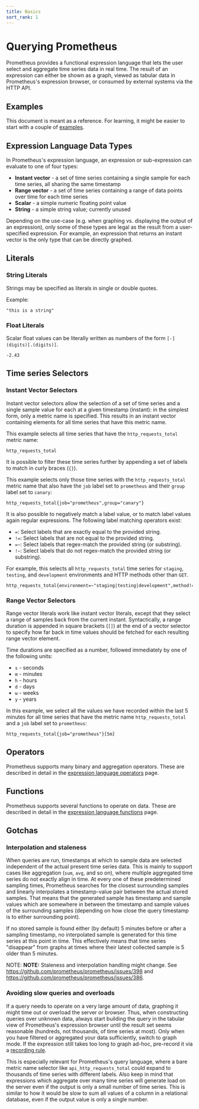 ```yaml
---
title: Basics
sort_rank: 1
---
```


# Querying Prometheus

Prometheus provides a functional expression language that lets the user select
and aggregate time series data in real time. The result of an expression can
either be shown as a graph, viewed as tabular data in Prometheus's expression
browser, or consumed by external systems via the HTTP API.

## Examples

This document is meant as a reference. For learning, it might be easier to
start with a couple of [examples](/docs/querying/examples/).

## Expression Language Data Types

In Prometheus's expression language, an expression or sub-expression can
evaluate to one of four types:

* **Instant vector** - a set of time series containing a single sample for each time series, all sharing the same timestamp
* **Range vector** - a set of time series containing a range of data points over time for each time series
* **Scalar** - a simple numeric floating point value
* **String** - a simple string value; currently unused

Depending on the use-case (e.g. when graphing vs. displaying the output of an
expression), only some of these types are legal as the result from a
user-specified expression. For example, an expression that returns an instant
vector is the only type that can be directly graphed.

## Literals

### String Literals

Strings may be specified as literals in single or double quotes.

Example:

    "this is a string"

### Float Literals

Scalar float values can be literally written as numbers of the form
`[-](digits)[.(digits)]`.

    -2.43

## Time series Selectors

### Instant Vector Selectors

Instant vector selectors allow the selection of a set of time series and a
single sample value for each at a given timestamp (instant): in the simplest
form, only a metric name is specified. This results in an instant vector
containing elements for all time series that have this metric name.

This example selects all time series that have the `http_requests_total` metric
name:

    http_requests_total

It is possible to filter these time series further by appending a set of labels
to match in curly braces (`{}`).

This example selects only those time series with the `http_requests_total`
metric name that also have the `job` label set to `prometheus` and their
`group` label set to `canary`:

    http_requests_total{job="prometheus",group="canary"}

It is also possible to negatively match a label value, or to match label values
again regular expressions. The following label matching operators exist:

* `=`: Select labels that are exactly equal to the provided string.
* `!=`: Select labels that are not equal to the provided string.
* `=~`: Select labels that regex-match the provided string (or substring).
* `!~`: Select labels that do not regex-match the provided string (or substring).

For example, this selects all `http_requests_total` time series for `staging`,
`testing`, and `development` environments and HTTP methods other than `GET`.

    http_requests_total{environment=~"staging|testing|development",method!="GET"}

### Range Vector Selectors

Range vector literals work like instant vector literals, except that they
select a range of samples back from the current instant. Syntactically, a range
duration is appended in square brackets (`[]`) at the end of a vector selector
to specify how far back in time values should be fetched for each resulting
range vector element.

Time durations are specified as a number, followed immediately by one of the
following units:

* `s` - seconds
* `m` - minutes
* `h` - hours
* `d` - days
* `w` - weeks
* `y` - years

In this example, we select all the values we have recorded within the last 5
minutes for all time series that have the metric name `http_requests_total` and
a `job` label set to `prometheus`:

    http_requests_total{job="prometheus"}[5m]

## Operators

Prometheus supports many binary and aggregation operators. These are described
in detail in the [expression language operators](/docs/querying/operators/) page.

## Functions

Prometheus supports several functions to operate on data. These are described
in detail in the [expression language functions](/docs/querying/functions/) page.

## Gotchas

### Interpolation and staleness

When queries are run, timestamps at which to sample data are selected
independent of the actual present time series data. This is mainly to support
cases like aggregation (`sum`, `avg`, and so on), where multiple aggregated
time series do not exactly align in time. At every one of these predetermined
sampling times, Prometheus searches for the closest surrounding samples and
linearly interpolates a timestamp-value pair between the actual stored samples.
That means that the generated sample has timestamp and sample values which are
somewhere in between the timestamp and sample values of the surrounding samples
(depending on how close the query timestamp is to either surrounding point).

If no stored sample is found either (by default) 5 minutes before or after a
sampling timestamp, no interpolated sample is generated for this time series at
this point in time. This effectively means that time series "disappear" from
graphs at times where their latest collected sample is 5 older than 5 minutes.

NOTE: <b>NOTE:</b> Staleness and interpolation handling might change. See
https://github.com/prometheus/prometheus/issues/398 and
https://github.com/prometheus/prometheus/issues/386.

### Avoiding slow queries and overloads

If a query needs to operate on a very large amount of data, graphing it might
time out or overload the server or browser. Thus, when constructing queries
over unknown data, always start building the query in the tabular view of
Prometheus's expression browser until the result set seems reasonable
(hundreds, not thousands, of time series at most).  Only when you have filtered
or aggregated your data sufficiently, switch to graph mode. If the expression
still takes too long to graph ad-hoc, pre-record it via a [recording
rule](/docs/querying/rules/#recording-rules).

This is especially relevant for Prometheus's query language, where a bare
metric name selector like `api_http_requests_total` could expand to thousands
of time series with different labels. Also keep in mind that expressions which
aggregate over many time series will generate load on the server even if the
output is only a small number of time series. This is similar to how it would
be slow to sum all values of a column in a relational database, even if the
output value is only a single number.
